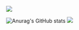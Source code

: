 ![](https://komarev.com/ghpvc/?username=KimMin-Gwan&color=50BCDF&label=visitors)

![Anurag's GitHub stats](https://github-readme-stats.vercel.app/api?username=KimMin-Gwan&show_icons=true&theme=radical)
<a href="" target="_blank"><img src="https://img.shields.io/badge/#00599?style=뱃지모양&logo=로고&logoColor=로고색상"/></a>

<!--
**KimMin-Gwan/KimMin-Gwan** is a ✨ _special_ ✨ repository because its `README.md` (this file) appears on your GitHub profile.

Here are some ideas to get you started:

- 🔭 I’m currently working on ...
- 🌱 I’m currently learning ...
- 👯 I’m looking to collaborate on ...
- 🤔 I’m looking for help with ...
- 💬 Ask me about ...
- 📫 How to reach me: ...
- 😄 Pronouns: ...
- ⚡ Fun fact: ...
-->
